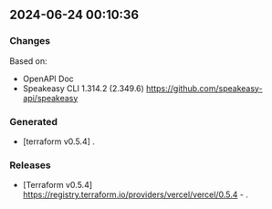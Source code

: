 

## 2024-06-24 00:10:36
### Changes
Based on:
- OpenAPI Doc  
- Speakeasy CLI 1.314.2 (2.349.6) https://github.com/speakeasy-api/speakeasy
### Generated
- [terraform v0.5.4] .
### Releases
- [Terraform v0.5.4] https://registry.terraform.io/providers/vercel/vercel/0.5.4 - .